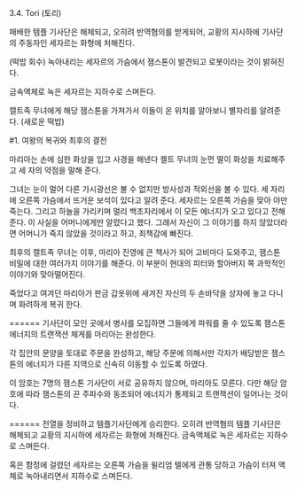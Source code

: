 3.4. Tori (토리)

패배한 템플 기사단은 해체되고, 오히려 반역혐의를 받게되어,  교황의 지시하에 기사단의 주동자인 세자르는 화형에 처해진다.

(떡밥 회수) 녹아내리는 세자르의 가슴에서 잼스톤이 발견되고 로봇이라는 것이 밝혀진다.

금속액체로 녹은 세자르는 지하수로 스며든다.

캘트족 무녀에게 해당 잼스톤을 가져가서 이들이 온 위치를 알아보니 별자리를 알려준다. (새로운 떡밥)

#1. 여왕의 복귀와 최후의 결전

마리아는 손에 심한 화상을 입고 사경을 해낸다  켈트 무녀의 눈먼 딸이 화상을 치료해주고 세 자의 약점을 말해 준다.

그녀는 눈이 멀어 다른 가시광선은 볼 수 없지만 방사성과 적외선을 볼 수 있다. 세 자리에 오른쪽 가슴에서 뜨거운 보석이 있다고 알려 준다. 세자르는 오른쪽 가슴을 맞아 야만 죽는다. 그리고 하늘을 가리키며 멀리 백조자리에서 이 모든 에너지가 오고 있다고 전해준다. 이 사실을 어머니에게만 알렸다고 했다. 그래서 자신이 그 이야기를 하지 않았더라면 어머니가 죽지 않았을 것이라고 하고, 죄책감에 빠진다.

최후의 캘트족 무녀는 이후, 마리아 진영에 큰 책사가 되어 고비마다 도와주고, 잼스톤 비밀에 대한 여러가지 이야기를 해준다. 이 부분이 현대의 피터와 할아버지 쪽 과학적인 이야기와 맞아떨어진다.

죽었다고 여겨던 마리아가 판금 갑옷위에 새겨진 자신의 두 손바닥을 상자에 놓고 다니며 화려하게 복귀 한다.

======
기사단이 모인 곳에서 병사를 모집하면 그들에게 파워를 줄 수 있도록 잼스톤 에너지의 트랜잭션 체게를 마리아는 완성한다.

각 집안의 문양을 토대로 주문을 완성하고, 해당 주문에 의해서만 각자가 배당받은 잼스톤의 에너지가 다른 지역으로 신속히 이동할 수 있도록 하였다.

이 암호는 7명의 잼스톤 기사단이 서로 공유하지 않으며, 마리아도 모른다. 다만 해당 암호에 따라 잼스톤의 끈 주파수와 동조되어 에너지가 통제되고 트랜잭션이 일어나는 것이다.

======
전열을 정비하고 템플기사단에게 승리한다. 오히려 반역혐의 템플 기사단은 해체되고 교황의 지시하에 세자르는 화형에 처해진다. 금속액체로 녹은 세자르는 지하수로 스며든다.

혹은 함정에 걸렸던 세자르는 오른쪽 가슴을 윌리엄 텔에게 관통 당하고 가슴이 터져 액체로 녹아내리면서 지하수로 스며든다.